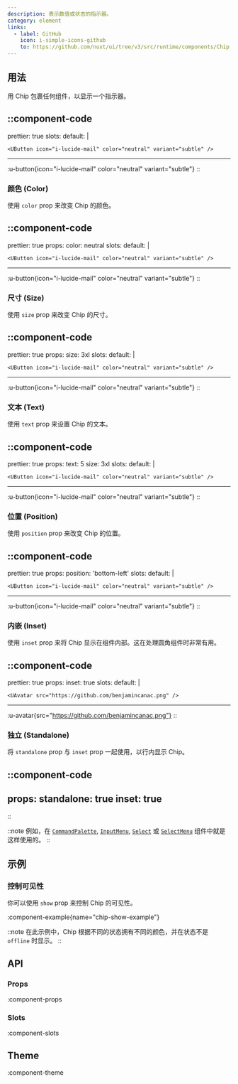 ```yaml
---
description: 表示数值或状态的指示器。
category: element
links:
  - label: GitHub
    icon: i-simple-icons-github
    to: https://github.com/nuxt/ui/tree/v3/src/runtime/components/Chip.vue
---
```


## 用法

用 Chip 包裹任何组件，以显示一个指示器。

::component-code
---
prettier: true
slots:
  default: |

    <UButton icon="i-lucide-mail" color="neutral" variant="subtle" />
---
:u-button{icon="i-lucide-mail" color="neutral" variant="subtle"}
::

### 颜色 (Color)

使用 `color` prop 来改变 Chip 的颜色。

::component-code
---
prettier: true
props:
  color: neutral
slots:
  default: |

    <UButton icon="i-lucide-mail" color="neutral" variant="subtle" />
---
:u-button{icon="i-lucide-mail" color="neutral" variant="subtle"}
::

### 尺寸 (Size)

使用 `size` prop 来改变 Chip 的尺寸。

::component-code
---
prettier: true
props:
  size: 3xl
slots:
  default: |

    <UButton icon="i-lucide-mail" color="neutral" variant="subtle" />
---
:u-button{icon="i-lucide-mail" color="neutral" variant="subtle"}
::

### 文本 (Text)

使用 `text` prop 来设置 Chip 的文本。

::component-code
---
prettier: true
props:
  text: 5
  size: 3xl
slots:
  default: |

    <UButton icon="i-lucide-mail" color="neutral" variant="subtle" />
---
:u-button{icon="i-lucide-mail" color="neutral" variant="subtle"}
::

### 位置 (Position)

使用 `position` prop 来改变 Chip 的位置。

::component-code
---
prettier: true
props:
  position: 'bottom-left'
slots:
  default: |

    <UButton icon="i-lucide-mail" color="neutral" variant="subtle" />
---
:u-button{icon="i-lucide-mail" color="neutral" variant="subtle"}
::

### 内嵌 (Inset)

使用 `inset` prop 来将 Chip 显示在组件内部。这在处理圆角组件时非常有用。

::component-code
---
prettier: true
props:
  inset: true
slots:
  default: |

    <UAvatar src="https://github.com/benjamincanac.png" />
---
:u-avatar{src="https://github.com/benjamincanac.png"}
::

### 独立 (Standalone)

将 `standalone` prop 与 `inset` prop 一起使用，以行内显示 Chip。

::component-code
---
props:
  standalone: true
  inset: true
---
::

::note
例如，在 [`CommandPalette`](/components/command-palette), [`InputMenu`](/components/input-menu), [`Select`](/components/select) 或 [`SelectMenu`](/components/select-menu) 组件中就是这样使用的。
::

## 示例

### 控制可见性

你可以使用 `show` prop 来控制 Chip 的可见性。

:component-example{name="chip-show-example"}

::note
在此示例中，Chip 根据不同的状态拥有不同的颜色，并在状态不是 `offline` 时显示。
::

## API

### Props

:component-props

### Slots

:component-slots

## Theme

:component-theme
